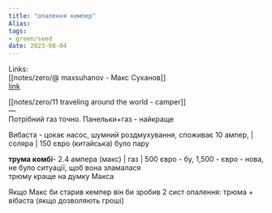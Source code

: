```yaml
---
title: "опалення кемпер"
Alias: 
tags:
- green/seed
date: 2023-08-04
---
```

Links:  
[[notes/zero/@ maxsuhanov - Макс Суханов]]  
[link](https://www.youtube.com/watch?v=Fic8oygj690&ab_channel=MaxSuhanova.k.a.NomadMazzi)  

[[notes/zero/11 traveling around the world - camper]]  
—  
Потрібний газ точно. Панельки+газ - найкраще

Вибаста - цокає насос, шумний роздмухування, споживає 10 ампер, | соляра | 150 євро (китайська) було пару

**трума комбі**- 2.4 ампера (макс) | газ | 500 євро - бу, 1,500 - євро - нова, не було ситуації, щоб вона зламалася  
трюму краще на думку Макса

Якщо Макс би старив кемпер він би зробив 2 сист опалення: трюма + вібаста (якщо дозволяють гроші)



